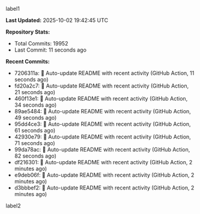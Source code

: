 
label1 
<!-- ACTIVITY_START -->
**Last Updated:** 2025-10-02 19:42:45 UTC

**Repository Stats:**
- Total Commits: 19952
- Last Commit: 11 seconds ago

**Recent Commits:**
- 7206311a: 🤖 Auto-update README with recent activity (GitHub Action, 11 seconds ago)
- fd20a2c7: 🤖 Auto-update README with recent activity (GitHub Action, 21 seconds ago)
- 460f13e1: 🤖 Auto-update README with recent activity (GitHub Action, 34 seconds ago)
- 89ae5484: 🤖 Auto-update README with recent activity (GitHub Action, 49 seconds ago)
- 95dd4ce3: 🤖 Auto-update README with recent activity (GitHub Action, 61 seconds ago)
- 42930e79: 🤖 Auto-update README with recent activity (GitHub Action, 71 seconds ago)
- 99da78ac: 🤖 Auto-update README with recent activity (GitHub Action, 82 seconds ago)
- df216301: 🤖 Auto-update README with recent activity (GitHub Action, 2 minutes ago)
- e9deb06f: 🤖 Auto-update README with recent activity (GitHub Action, 2 minutes ago)
- d3bbbef2: 🤖 Auto-update README with recent activity (GitHub Action, 2 minutes ago)
<!-- ACTIVITY_END -->

label2
